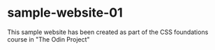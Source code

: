 # sample-website-01
This sample website has been created as part of the CSS foundations course in "The Odin Project"
